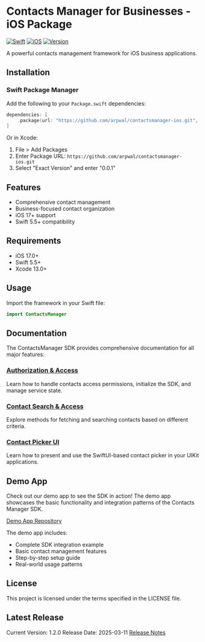 # Contacts Manager for Businesses - iOS Package

[![Swift](https://img.shields.io/badge/Swift-5.5+-orange.svg)](https://swift.org)
[![iOS](https://img.shields.io/badge/iOS-17.0+-blue.svg)](https://developer.apple.com/ios/)
[![Version](https://img.shields.io/badge/version-1.2.0-green.svg)](https://github.com/arpwal/contactsmanager-ios/releases)

A powerful contacts management framework for iOS business applications.

## Installation

### Swift Package Manager

Add the following to your `Package.swift` dependencies:

```swift
dependencies: [
    .package(url: "https://github.com/arpwal/contactsmanager-ios.git", .exact("1.2.0"))
]
```

Or in Xcode:
1. File > Add Packages
2. Enter Package URL: `https://github.com/arpwal/contactsmanager-ios.git`
3. Select "Exact Version" and enter "0.0.1"

## Features

- Comprehensive contact management
- Business-focused contact organization
- iOS 17+ support
- Swift 5.5+ compatibility

## Requirements

- iOS 17.0+
- Swift 5.5+
- Xcode 13.0+

## Usage

Import the framework in your Swift file:

```swift
import ContactsManager
```

## Documentation

The ContactsManager SDK provides comprehensive documentation for all major features:

### [Authorization & Access](docs/Authorization.md)
Learn how to handle contacts access permissions, initialize the SDK, and manage service state.

### [Contact Search & Access](docs/ContactSearch.md)
Explore methods for fetching and searching contacts based on different criteria.

### [Contact Picker UI](docs/ContactPicker.md)
Learn how to present and use the SwiftUI-based contact picker in your UIKit applications.

## Demo App

Check out our demo app to see the SDK in action! The demo app showcases the basic functionality and integration patterns of the Contacts Manager SDK.

[Demo App Repository](https://github.com/arpwal/contactsmanager-demo)

The demo app includes:
- Complete SDK integration example
- Basic contact management features
- Step-by-step setup guide
- Real-world usage patterns

## License

This project is licensed under the terms specified in the LICENSE file.

## Latest Release

Current Version: 1.2.0
Release Date: 2025-03-11
[Release Notes](https://github.com/arpwal/contactsmanager-ios/releases)

